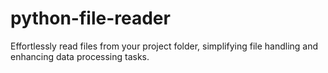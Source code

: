 # python-file-reader
Effortlessly read files from your project folder, simplifying file handling and enhancing data processing tasks.
